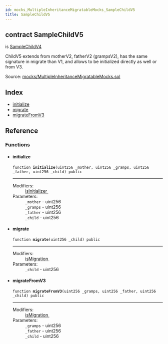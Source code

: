 ```yaml
---
id: mocks_MultipleInheritanceMigratableMocks_SampleChildV5
title: SampleChildV5
---
```


<div class="contract-doc"><div class="contract"><h2 class="contract-header"><span class="contract-kind">contract</span> SampleChildV5</h2><p class="base-contracts"><span>is</span> <a href="mocks_MultipleInheritanceMigratableMocks_SampleChildV4.html">SampleChildV4</a></p><p class="description">ChildV5 extends from motherV2, fatherV2 (grampsV2), has the same signature in migrate than V1, and allows to be initialized directly as well or from V3.</p><div class="source">Source: <a href="git+https://github.com/zeppelinos/zos-lib/blob/v0.1.12/contracts/mocks/MultipleInheritanceMigratableMocks.sol" target="_blank">mocks/MultipleInheritanceMigratableMocks.sol</a></div></div><div class="index"><h2>Index</h2><ul><li><a href="mocks_MultipleInheritanceMigratableMocks_SampleChildV5.html#initialize">initialize</a></li><li><a href="mocks_MultipleInheritanceMigratableMocks_SampleChildV5.html#migrate">migrate</a></li><li><a href="mocks_MultipleInheritanceMigratableMocks_SampleChildV5.html#migrateFromV3">migrateFromV3</a></li></ul></div><div class="reference"><h2>Reference</h2><div class="functions"><h3>Functions</h3><ul><li><div class="item function"><span id="initialize" class="anchor-marker"></span><h4 class="name">initialize</h4><div class="body"><code class="signature">function <strong>initialize</strong><span>(uint256 _mother, uint256 _gramps, uint256 _father, uint256 _child) </span><span>public </span></code><hr/><dl><dt><span class="label-modifiers">Modifiers:</span></dt><dd><a href="migrations_Migratable.html#isInitializer">isInitializer </a></dd><dt><span class="label-parameters">Parameters:</span></dt><dd><div><code>_mother</code> - uint256</div><div><code>_gramps</code> - uint256</div><div><code>_father</code> - uint256</div><div><code>_child</code> - uint256</div></dd></dl></div></div></li><li><div class="item function"><span id="migrate" class="anchor-marker"></span><h4 class="name">migrate</h4><div class="body"><code class="signature">function <strong>migrate</strong><span>(uint256 _child) </span><span>public </span></code><hr/><dl><dt><span class="label-modifiers">Modifiers:</span></dt><dd><a href="migrations_Migratable.html#isMigration">isMigration </a></dd><dt><span class="label-parameters">Parameters:</span></dt><dd><div><code>_child</code> - uint256</div></dd></dl></div></div></li><li><div class="item function"><span id="migrateFromV3" class="anchor-marker"></span><h4 class="name">migrateFromV3</h4><div class="body"><code class="signature">function <strong>migrateFromV3</strong><span>(uint256 _gramps, uint256 _father, uint256 _child) </span><span>public </span></code><hr/><dl><dt><span class="label-modifiers">Modifiers:</span></dt><dd><a href="migrations_Migratable.html#isMigration">isMigration </a></dd><dt><span class="label-parameters">Parameters:</span></dt><dd><div><code>_gramps</code> - uint256</div><div><code>_father</code> - uint256</div><div><code>_child</code> - uint256</div></dd></dl></div></div></li></ul></div></div></div>
